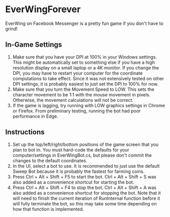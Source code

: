 # EverWingForever
EverWing on Facebook Messenger is a pretty fun game if you don't have to grind!

## In-Game Settings

1. Make sure that you have your DPI at 100% in your Windows settings.  This might be automatically set to something else if you have a high resolution display on a small laptop or a 4K monitor.  If you change the DPI, you may have to restart your computer for the coordinate computations to take effect.  Since it was not extensively tested on other DPI settings, it is probably easiest to just set the DPI to 100% for now.
2. Make sure that you turn the Movement Speed to LOW.  This sets the character movement to be 1:1 with the mouse movement in pixels.  Otherwise, the movement calculations will not be correct.
3. If the game is lagging, try running with LOW graphics settings in Chrome or Firefox.  From preliminary testing, running the bot had poor performance in Edge.

## Instructions

1. Set up the top/left/right/bottom positions of the game screen that you plan to bot in.  You must hard-code the defaults for your computer/settings in EverWingBot.cs, but please don't commit the changes to the default coordinates.
2. In the UI, select a bot to use.  It is recommended to just use the default Sweep Bot because it is probably the fastest for farming coins.
3. Press Ctrl + Alt + Shift + F5 to start the bot.  Ctrl + Alt + Shift + S was also added as a convenience shortcut for starting the bot.
4. Press Ctrl + Alt + Shift + F4 to stop the bot.  Ctrl + Alt + Shift + A was also added as a convenience shortcut for stopping the bot.  Note that it will need to finish the current iteration of RunInternal function before it will fully terminate the bot, so this may take some time depending on how that function is implemented.
